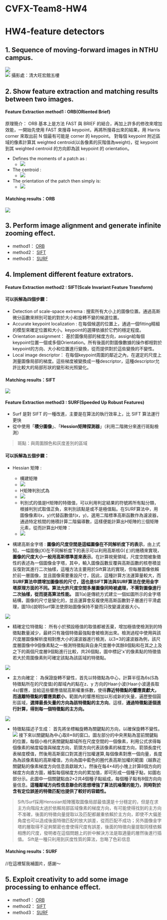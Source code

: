 # CVFX-Team8-HW4

# HW4-feature detectors

## 1. Sequence of moving-forward images in NTHU campus.

![](https://imgur.com/Na6aOIk.png)  
![](https://imgur.com/IJmp4T2.png)
攝影處：清大旺宏館五樓
## 2. Show feature extraction and matching results between two images.
#### Feature Extraction method1 : ORB(ORiented Brief)
原理簡介：
  ORB 基本上是方法 FAST 與 BRIEF 的結合，再加上許多的修改來增加效能，一開始先使用 FAST 來搜尋 keypoint，再將所搜尋出來的結果，用 Harris corner 來取出前 N 個最有可能是 corner 的 keypoint。 
  對每個 keypoint 附近區域的像素計算其 weighted centroid(以各像素的灰階值為weight)，從 keypoint 到其 weighted centroid 的方向即為該 keypoint 的 orientation。 

*  Defines the moments of a patch as :
     - ![](https://imgur.com/v60wlBJ.png)
*  The centroid :
     - ![](https://imgur.com/vD2vfeG.png)
*  The orientation of the patch then simply is: 
     - ![](https://imgur.com/a91ybCI.png)
#### Ｍatching results：ORB
![](https://imgur.com/lz8eGO8.png)
## 3. Perform image alignment and generate infinite zooming effect.

* method1： [ORB](https://youtu.be/oIadADF9t1k)
* method2： [SIFT](https://youtu.be/vhURFM1Pxig)
* method3： [SURF](https://youtu.be/fE8_7UKjBx8)

## 4. Implement different feature extrators.
#### Feature Extraction method2 : SIFT(Scale Invariant Feature Transform)
#### 可以拆解為四個步驟：
*  Detection of scale-space extrema :
    搜索所有大小上的圖像位置。通過高斯微分函數來辨別可能的對於大小和旋轉不變的候選位置。
*  Accurate keypoint localization :
    在每個候選的位置上，通過一個fitting精細的模型來確定位置和大小。keypoint的選擇依據於它們的穩定程度。
*  Orientation assignment：
    基於圖像局部的梯度方向，assign給每個keypoint位置一個或多個Orientation。所有後面的對圖像數據的操作都相對於keypoint的方向、大小和位置進行變換，從而提供對於這些變換的不變性。
*  Local image descriptor：
    在每個keypoint周圍的鄰近之內，在選定的尺度上測量圖像局部的梯度。這些梯度被變換成一種descriptor，這種descriptor允許比較大的局部形狀的變形和光照變化。
#### Ｍatching results：SIFT
![](https://imgur.com/I0HKimU.png)

#### Feature Extraction method3 : SURF(Speeded Up Robust Features)
* Surf 是對 SIFT 的一種改進，主要是在算法的執行效率上，比 SIFT 算法運行更快
* 從中使用「**積分圖像**」、「**Hession矩陣探測器**」（利用二階微分來進行斑點檢測）
> 斑點：與周圍顏色和灰度差別的區域

#### 可以拆解為五個步驟：
*  Hessian 矩陣 :
    - 構建矩陣
    - ![](https://i.imgur.com/Z6caokO.png)
    - H矩陣判別式為
    - ![](https://i.imgur.com/zRuOD4L.png)
    - 判別式的值是H矩陣的特徵值，可以利用判定結果的符號將所有點分類，根據判別式取值正負，來判別該點是或不是極值點。在SURF算法中，用圖像像素l(x，y)代替函數值f(x，y)，選用二階標準高斯函數作為濾波器，通過特定核間的捲積計算二階偏導數，這樣便能計算出H矩陣的三個矩陣元素，從而計算出H矩陣：
    - ![](https://i.imgur.com/KkN15u2.png)

*  構建高斯金字塔 :
    **圖像的尺度空間是這幅圖像在不同解析度下的表示**，由上式知，一幅圖像j(X)在不同解析度下的表示可以利用高斯核G(￡)的捲積來實現，**圖像的尺度大小一般用高斯標準差來表示**。在計算視覺領域，尺度空間被象徵性的表述為一個圖像金字塔，其中，輸入圖像函數反覆與高斯函數的核卷積並反復對其進行二次抽樣，這種方法主要用於Sift算法的實現，但每層圖像依賴於前一層圖像，並且圖像需要重設尺寸，因此，這種計算方法運算量較大，而**SURF算法申請增加圖像核的尺寸，這也是SIFT算法與SURF算法在使用金字塔原理方面的不同。算法允許尺度空間多層圖像同時被處理，不需對圖像進行二次抽樣，從而提高算法性能。** 圖1(a)是傳統方式建立一個如圖所示的金字塔結構，圖像的尺寸是變化的，並且運算會反複使用高斯函數對子層進行平滑處理，圖1(b)說明Surf算法使原始圖像保持不變而只改變濾波器大小。
    
![](https://i.imgur.com/tvOR0TZ.png)

*  精確定位特徵點：
    所有小於預設極值的取值都被丟棄，增加極值使檢測到的特徵點數量減少，最終只有幾個特徵最強點會被檢測出來。檢測過程中使用與該尺度層圖像解析度相對應大小的濾波器進行檢測，以3×3的濾波器為例，該尺度層圖像中9個像素點之一檢測特徵點與自身尺度層中其餘8個點和在其之上及之下的兩個尺度層9個點進行比較，共26個點，圖中標記'x'的像素點的特徵值若大於周圍像素則可確定該點為該區域的特徵點。

![](https://i.imgur.com/ynGjDpE.png)

*  主方向確定：
    為保證旋轉不變性，首先以特徵點為中心，計算半徑為6s(S為特徵點所在的尺度值)的鄰域內的點在z、y 方向的Haar小波(Haar小波邊長取4s)響應，並給這些響應值賦高斯權重係數，使得**靠近特徵點的響應貢獻大，而遠離特徵點的響應貢獻小**。範圍內的響應相加以形成新的矢量，遍歷整個圓形區域，**選擇最長矢量的方向為該特徵點的主方向**。這樣，**通過特徵點逐個進行計算，得到每一個特徵點的主方向。**

![](https://i.imgur.com/DwMbc6q.png)

*  特徵點描述子生成：
    首先將坐標軸旋轉為關鍵點的方向，以確保旋轉不變性。
![](https://i.imgur.com/RHPwIwq.png)
    接下來以關鍵點為中心取8×8的窗口。圖左部分的中央黑點為當前關鍵點的位置，每個小格代表關鍵點鄰域所在尺度空間的一個像素，利用公式求得每個像素的梯度幅值與梯度方向，箭頭方向代表該像素的梯度方向，箭頭長度代表梯度模值，然後用高斯窗口對其進行加權運算,每個像素對應一個向量，長度為為該像素點的高斯權值，方向為圖中藍色的圈代表高斯加權的範圍（越靠近關鍵點的像素梯度方向信息貢獻越大）。然後在每4×4的小塊上計算8個方向的梯度方向直方圖，繪製每個梯度方向的累加值，即可形成一個種子點，如圖右部分示。此圖中一個關鍵點由2×2共4個種子點組成，每個種子點有8個方向向量信息。**這種鄰域方向性信息聯合的思想增強了算法抗噪聲的能力，同時對於含有定位誤差的特徵匹配也提供了較好的容錯性。**

> Sift/Surf採用Henssian矩陣獲取圖像局部最值還是十分穩定的，但是在求主方向階段太過於依賴局部區域像素的梯度方向，有可能使得找到的主方向不准確，後面的特徵向量提取以及匹配都嚴重依賴於主方向，即使不大偏差角度也可以造成後面特徵匹配的放大誤差，從而匹配不成功；另外圖像金字塔的層取得不足夠緊密也會使得尺度有誤差，後面的特徵向量提取同樣依賴相應的尺度，發明者在這個問題上的折中解決方法是取適量的層然後進行插值。 Sift是一種只利用到灰度性質的算法，忽略了色彩信息

#### Ｍatching results：SURF
//在這裡幫我補圖片，感謝～


## 5. Exploit creativity to add some image processing to enhance effect. 
* method1： [ORB](https://youtu.be/ZsT8M1qJw-4)
* method2： [SIFT](https://youtu.be/fduYaQfQGHY)
* method3： [SURF](https://youtu.be/rTayIhhzbMQ)



 
